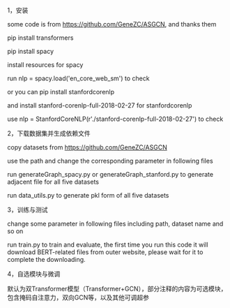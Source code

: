 1，安装

some code is from https://github.com/GeneZC/ASGCN, and thanks them

pip install transformers

pip install spacy 

install resources for spacy

run nlp = spacy.load('en_core_web_sm') to check

or you can pip install stanfordcorenlp

and install stanford-corenlp-full-2018-02-27 for stanfordcorenlp

use nlp = StanfordCoreNLP(r'./stanford-corenlp-full-2018-02-27') to check

2，下载数据集并生成依赖文件

copy datasets from https://github.com/GeneZC/ASGCN 

use the path and change the corresponding parameter in following files

run generateGraph_spacy.py or generateGraph_stanford.py to generate adjacent file for all five datasets

run data_utils.py to generate pkl form of all five datasets

3，训练与测试

change some parameter in following files including path, dataset name and so on

run train.py to train and evaluate, the first time you run this code it will download BERT-related files from outer website, please wait for it to complete the downloading.

4，自选模块与微调

默认为双Transformer模型（Transformer+GCN），部分注释的内容为可选模块，包含掩码自注意力，双向GCN等，以及其他可调超参
